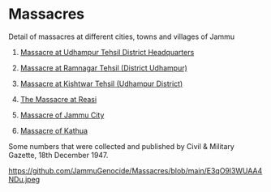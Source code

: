# Massacres
Detail of massacres at different cities, towns and villages of Jammu

1. [Massacre at Udhampur Tehsil District Headquarters]()

2. [Massacre at Ramnagar Tehsil (District Udhampur)]()

3. [Massacre at Kishtwar Tehsil (Udhampur District)]()

4. [The Massacre at Reasi]()

5. [Massacre of Jammu City]()

6. [Massacre of Kathua]()


Some numbers that were collected and published by Civil & Military Gazette, 18th December 1947.

https://github.com/JammuGenocide/Massacres/blob/main/E3qO9l3WUAA4NDu.jpeg
